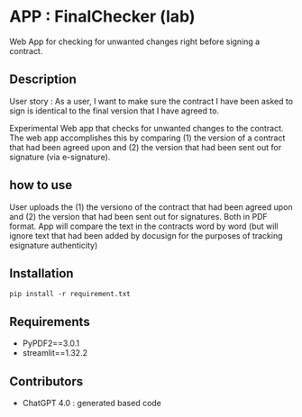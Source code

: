 # APP : FinalChecker (lab) 
Web App for checking for unwanted changes right before signing a contract. 

## Description 
User story : As a user, I want to make sure the contract I have been asked to sign is identical to the final version that I have agreed to.  

Experimental Web app that checks for unwanted changes to the contract. The web app accomplishes this by comparing (1) the version of a contract that had been agreed upon and (2) the version that had been sent out for signature (via e-signature). 

## how to use 
User uploads the (1) the versiono of the contract that had been agreed upon and (2) the version that had been sent out for signatures. Both in PDF format. 
App will compare the text in the contracts word by word (but will ignore text that had been added by docusign for the purposes of tracking esignature authenticity)  

## Installation 
```
pip install -r requirement.txt 
```

## Requirements

- PyPDF2==3.0.1
- streamlit==1.32.2

## Contributors 
- ChatGPT 4.0 : generated based code


